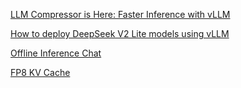 [LLM Compressor is Here: Faster Inference with vLLM](https://neuralmagic.com/blog/llm-compressor-is-here-faster-inference-with-vllm/)

[How to deploy DeepSeek V2 Lite models using vLLM](https://www.53ai.com/news/finetuning/2024090663471.html)

[Offline Inference Chat](https://docs.vllm.ai/en/v0.6.4/getting_started/examples/offline_inference_chat.html)


[FP8 KV Cache](https://docs.vllm.ai/en/latest/getting_started/examples/fp8.html)
